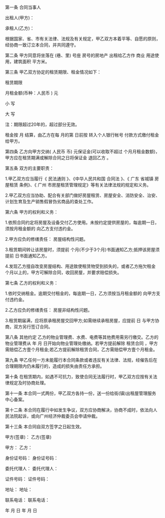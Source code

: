 
 


第一条 合同当事人


出租人(甲方)：


承租人(乙方)：


根据国家、省、市有关法律、法规及有关规定，甲乙双方本着平等、自愿的原则，经协商一致订立本合同，并共同遵守。


第二条 甲方同意将坐落在 (巷、里) 号座 房号的房地产 出租给乙方作 商业 用途使用，建筑面积 平方米。


第三条 甲乙双方协定的租赁期限、租金情况如下：


租赁期限


月租金额(币种：人民币 ) 元


小 写


大 写


注：期限超过20年的，超过部分无效。


租金按 月 结算，由乙方在每 月的第 日前按 转入个人银行帐号 付款方式缴付租金给甲方。


第四条 乙方向甲方交纳( 人民币 币) 元保证金(可以收取不超过 个月月租金数额)，甲方应在租赁期满或解除合同之日将保证金 退回乙方 。


第五条 双方的主要职责：


1.甲乙双方应当履行《
民法通则
》、《中华人民共和国
合同法
》、《
广东
省城镇
房屋租赁
条例》、《
广州
市房屋租赁管理规定》等有关法律法规的规定和义务。


2.甲乙双方应当协助、配合有关部门做好房屋租赁、房屋安全、消防安全、治安、计划生育及生产销售假冒伪劣商品的查处工作。


第六条 甲方的权利和义务：


1.依照合同约定将房屋及设备交付乙方使用。未按约定提供房屋的，每逾期一日，须按月租金额的 向乙方支付违约金。


2.甲方应负的修缮责任： 房屋结构性问题。


3.租赁期间转让该房屋时，须提前 个月(不少于3个月)书面通知乙方;抵押该房屋须提前 日书面通知乙方。


4.发现乙方擅自改变房屋结构、用途致使租赁物受到损失的，或者乙方拖欠租金 个月以上的，甲方可解除合同，收回房屋，并要求赔偿损失。


第七条 乙方的权利和义务：


1.依时交纳租金。逾期交付租金的，每逾期一日，乙方须按当月租金额的 向甲方支付违约金。


2.乙方应负的修缮责任： 房屋非结构性问题。


3.租赁期届满，应将原承租房屋交回甲方;如需继续承租房屋，应提前 日 与甲方协商，双方另行签订合同。


第八条 其他约定 乙方的物业管理费、水费、电费等其他费用需另行缴交。乙方的物业管理费从 年 月 日开始向物业管理处缴纳。若甲方提前解除
租赁合同
，甲方需赔偿乙方壹个月租金;若乙方提前解除租赁合同，乙方需赔偿甲方壹个月租金。


第九条 甲乙任何一方未能履行本合同条款或者违反有关法律、法规，经催告后在合理期限内仍未履行的，造成的损失由责任方承担。


第十条 在租赁期内，如遇不可抗力，致使合同无法履行时，甲乙双方应按有关法律规定及时协商处理。


第十一条 本合同一式两份，甲乙双方各持一份，送一份给街(镇)出租屋管理服务中心备案。


第十二条 本合同在履行中如发生争议，双方应协商解决，协商不成时，依法向人民法院起诉，或向广州经济仲裁委员会申请仲裁。


第十三条 本合同自双方签字之日起生效。


甲方(签章)：         乙方(签章)


甲方：                 乙方：


身份证号码：       身份证号码：


委托代理人：       委托代理人：


证件号码：          证件号码：


地址：                地址：


联系电话：          联系电话：


年 月 日               年 月 日
 


 

 
 
 
 
 
  


  
 

  


  


  
 
 
 
 

